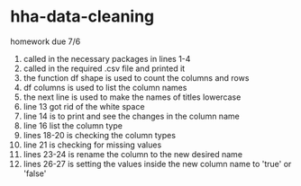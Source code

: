 # hha-data-cleaning
homework due 7/6

1) called in the necessary packages in lines 1-4
2) called in the required .csv file and printed it
3) the function df shape is used to count the columns and rows
4) df columns is used to list the column names
5) the next line is used to make the names of titles lowercase
6) line 13 got rid of the white space 
7) line 14 is to print and see the changes in the column name
8) line 16 list the column type
9) lines 18-20 is checking the column types
10) line 21 is checking for missing values
11) lines 23-24 is rename the column to the new desired name 
12) lines 26-27 is setting the values inside the new column name to 'true' or 'false'